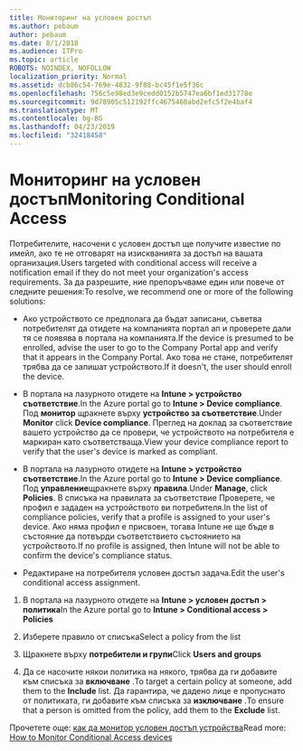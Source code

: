 ```yaml
---
title: Мониторинг на условен достъп
ms.author: pebaum
author: pebaum
ms.date: 8/1/2018
ms.audience: ITPro
ms.topic: article
ROBOTS: NOINDEX, NOFOLLOW
localization_priority: Normal
ms.assetid: dcb86c54-769e-4832-9f88-bc45f1e5f36c
ms.openlocfilehash: 756c5e98ed3e9cedd0152b5747ea6bf1ed31778e
ms.sourcegitcommit: 9d78905c512192ffc4675468abd2efc5f2e4baf4
ms.translationtype: MT
ms.contentlocale: bg-BG
ms.lasthandoff: 04/23/2019
ms.locfileid: "32418458"
---
```

# <a name="monitoring-conditional-access"></a><span data-ttu-id="6ea70-102">Мониторинг на условен достъп</span><span class="sxs-lookup"><span data-stu-id="6ea70-102">Monitoring Conditional Access</span></span>

<span data-ttu-id="6ea70-103">Потребителите, насочени с условен достъп ще получите известие по имейл, ако те не отговарят на изискванията за достъп на вашата организация.</span><span class="sxs-lookup"><span data-stu-id="6ea70-103">Users targeted with conditional access will receive a notification email if they do not meet your organization's access requirements.</span></span> <span data-ttu-id="6ea70-104">За да разрешите, ние препоръчваме един или повече от следните решения:</span><span class="sxs-lookup"><span data-stu-id="6ea70-104">To resolve, we recommend one or more of the following solutions:</span></span>
  
- <span data-ttu-id="6ea70-105">Ако устройството се предполага да бъдат записани, съветва потребителят да отидете на компанията портал ап и проверете дали тя се появява в портала на компанията.</span><span class="sxs-lookup"><span data-stu-id="6ea70-105">If the device is presumed to be enrolled, advise the user to go to the Company Portal app and verify that it appears in the Company Portal.</span></span> <span data-ttu-id="6ea70-106">Ако това не стане, потребителят трябва да се запишат устройството.</span><span class="sxs-lookup"><span data-stu-id="6ea70-106">If it doesn't, the user should enroll the device.</span></span>
    
- <span data-ttu-id="6ea70-107">В портала на лазурното отидете на **Intune \> устройство съответствие**.</span><span class="sxs-lookup"><span data-stu-id="6ea70-107">In the Azure portal go to **Intune \> Device compliance**.</span></span> <span data-ttu-id="6ea70-108">Под **монитор** щракнете върху **устройство за съответствие**.</span><span class="sxs-lookup"><span data-stu-id="6ea70-108">Under **Monitor** click **Device compliance**.</span></span> <span data-ttu-id="6ea70-109">Преглед на доклад за съответствие вашето устройство да се провери, че устройството на потребителя е маркиран като съответстваща.</span><span class="sxs-lookup"><span data-stu-id="6ea70-109">View your device compliance report to verify that the user's device is marked as compliant.</span></span> 
    
- <span data-ttu-id="6ea70-110">В портала на лазурното отидете на **Intune \> устройство съответствие**.</span><span class="sxs-lookup"><span data-stu-id="6ea70-110">In the Azure portal go to **Intune \> Device compliance**.</span></span> <span data-ttu-id="6ea70-111">Под **управление**щракнете върху **правила**.</span><span class="sxs-lookup"><span data-stu-id="6ea70-111">Under **Manage**, click **Policies**.</span></span> <span data-ttu-id="6ea70-112">В списъка на правилата за съответствие Проверете, че профил е зададен на устройството ви потребителя.</span><span class="sxs-lookup"><span data-stu-id="6ea70-112">In the list of compliance policies, verify that a profile is assigned to your user's device.</span></span> <span data-ttu-id="6ea70-113">Ако няма профил е присвоен, тогава Intune не ще бъде в състояние да потвърди съответствието състоянието на устройството.</span><span class="sxs-lookup"><span data-stu-id="6ea70-113">If no profile is assigned, then Intune will not be able to confirm the device's compliance status.</span></span> 
    
- <span data-ttu-id="6ea70-114">Редактиране на потребителя условен достъп задача.</span><span class="sxs-lookup"><span data-stu-id="6ea70-114">Edit the user's conditional access assignment.</span></span>
    
1. <span data-ttu-id="6ea70-115">В портала на лазурното отидете на **Intune \> условен достъп \> политика**</span><span class="sxs-lookup"><span data-stu-id="6ea70-115">In the Azure portal go to **Intune \> Conditional access \> Policies**</span></span>
    
2. <span data-ttu-id="6ea70-116">Изберете правило от списъка</span><span class="sxs-lookup"><span data-stu-id="6ea70-116">Select a policy from the list</span></span>
    
3. <span data-ttu-id="6ea70-117">Щракнете върху **потребители и групи**</span><span class="sxs-lookup"><span data-stu-id="6ea70-117">Click **Users and groups**</span></span>
    
4. <span data-ttu-id="6ea70-118">Да се насочите някои политика на някого, трябва да ги добавите към списъка за **включване** .</span><span class="sxs-lookup"><span data-stu-id="6ea70-118">To target a certain policy at someone, add them to the **Include** list.</span></span> <span data-ttu-id="6ea70-119">Да гарантира, че дадено лице е пропуснато от политиката, ги добавите към списъка за **изключване** .</span><span class="sxs-lookup"><span data-stu-id="6ea70-119">To ensure that a person is omitted from the policy, add them to the **Exclude** list.</span></span> 
    
<span data-ttu-id="6ea70-120">Прочетете още: [как да монитор условен достъп устройства](https://docs.microsoft.com/intune/conditional-access-exchange-monitor)</span><span class="sxs-lookup"><span data-stu-id="6ea70-120">Read more: [How to Monitor Conditional Access devices](https://docs.microsoft.com/intune/conditional-access-exchange-monitor)</span></span>
  

